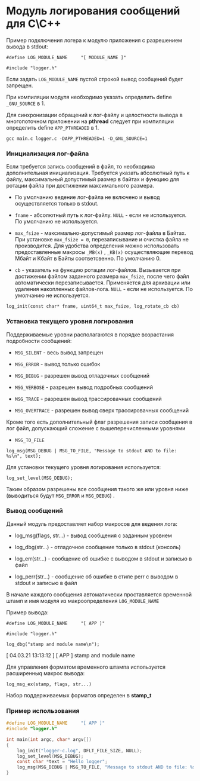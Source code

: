 # Модуль логирования сообщений для C\C++ 


Пример подключения логера к модулю приложения с разрешением вывода в stdout:

`#define LOG_MODULE_NAME     "[ MODULE_NAME ]"`

`#include "logger.h"`

Если задать `LOG_MODULE_NAME` пустой строкой вывод сообщений будет запрещен.

При компиляции модуля необходимо указать определить define `_GNU_SOURCE` в 1.

Для синхронизации обращений к лог-файлу и целостности вывода в многопоточном приложении на **pthread** следует при компиляции определить define `APP_PTHREADED` в 1.

`gcc main.c logger.c -DAPP_PTHREADED=1 -D_GNU_SOURCE=1`


### Инициализация лог-файла

Если требуется запись сообщений в файл, то необходима дополнительная инициализация. Требуется указать абсолютный путь к файлу, максимальный допустимый размер в байтах и функцию для ротации файла при достижении максимального размера. 

* По умолчанию ведение лог-файла не включено и вывод осуществляется только в stdout. 

* `fname` - абсолютный путь к лог-файлу. `NULL` - если не используется. По умолчанию не используется.

* `max_fsize` - максимально-допустимый размер лог-файла в Байтах. При установке `max_fsize = 0`, перезаписывание и очистка файла не производится. Для удобства определения можно использовать предоставленные 
макросы `_MB(x)` , `_KB(x)` осуществляющие перевод Мбайт и Кбайт в Байты соответсвенно. По умолчанию 0. 

* `cb` - указатель на функцию ротации лог-файлов. Вызывается при достижении файлом заданного размера  `max_fsize`, после чего файл автоматически перезаписывается. Применяется для архивации или удаления накопленных файлов-лога. `NULL` - если не используется. По умолчанию не используется. 

`log_init(const char* fname, uint64_t max_fsize, log_rotate_cb cb)`


### Установка текущего уровня логирования

Поддерживаемые уровни располагаются в порядке возрастания подробности сообщений:

* `MSG_SILENT` - весь вывод запрещен

* `MSG_ERROR` - вывод только ошибок

* `MSG_DEBUG` - разрешен вывод отладочных сообщений

* `MSG_VERBOSE` - разрешен вывод подробных сообщений

* `MSG_TRACE` - разрешен вывод трассировачных сообщений

* `MSG_OVERTRACE` - разрешен вывод сверх трассировачных сообщений

Кроме того есть дополнительный флаг разрешения записи сообщения в лог файл, допускающий сложение с вышеперечисленными уровнями 

* `MSG_TO_FILE`

`log_msg(MSG_DEBUG | MSG_TO_FILE, "Message to stdout AND to file: %s\n", text);`


Для установки текущего уровня логирования используется:

`log_set_level(MSG_DEBUG);`

Таким образом разрешены все сообщения такого же или уровня ниже
(выводиться будут `MSG_ERROR` и `MSG_DEBUG`) .


### Вывод сообщений
Данный модуль предоставляет набор макросов для ведения лога:

* log_msg(flags, str...) - вывод сообщения с заданным уровнем

* log_dbg(str...) - отладочное сообщение только в stdout (консоль)

* log_err(str...)  - сообщение об ошибке с выводом в stdout и записью в файл

* log_perr(str...) - сообщение об ошибке в стиле perr с выводом в stdout и записью в файл

В начале каждого сообщения автоматически проставляется временной штамп и имя модуля из макроопределения `LOG_MODULE_NAME `

Пример вывода:

`#define LOG_MODULE_NAME     "[ APP ]"`

`#include "logger.h"`

`log_dbg("stamp and module name\n");`

[ 04.03.21 13:13:12 ] [ APP ] stamp and module name

Для управления форматом временного штампа используeтся расширенныq макрос вывода:

`log_msg_ex(stamp, flags, str...)`

Набор поддерживаемых форматов определен в **stamp_t**


### Пример использования

```C
#define LOG_MODULE_NAME     "[ APP ]"
#include "logger.h"

int main(int argc, char* argv[])
{
    log_init("logger-c.log", DFLT_FILE_SIZE, NULL);
    log_set_level(MSG_DEBUG);
    const char *text = "Hello logger";
    log_msg(MSG_DEBUG | MSG_TO_FILE, "Message to stdout AND to file: %s\n", text);
}
```